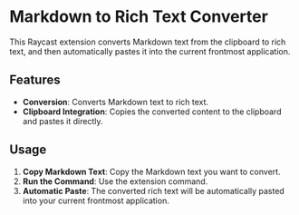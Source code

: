 # Markdown to Rich Text Converter

This Raycast extension converts Markdown text from the clipboard to rich text, and then automatically pastes it into the current frontmost application.

## Features

- **Conversion**: Converts Markdown text to rich text.
- **Clipboard Integration**: Copies the converted content to the clipboard and pastes it directly.

## Usage

1. **Copy Markdown Text**: Copy the Markdown text you want to convert.
2. **Run the Command**: Use the extension command.
3. **Automatic Paste**: The converted rich text will be automatically pasted into your current frontmost application.

